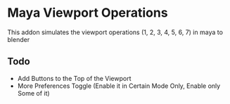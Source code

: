 # Maya Viewport Operations

This addon simulates the viewport operations (1, 2, 3, 4, 5, 6, 7) in maya to blender

## Todo

- Add Buttons to the Top of the Viewport
- More Preferences Toggle (Enable it in Certain Mode Only, Enable only Some of it)
